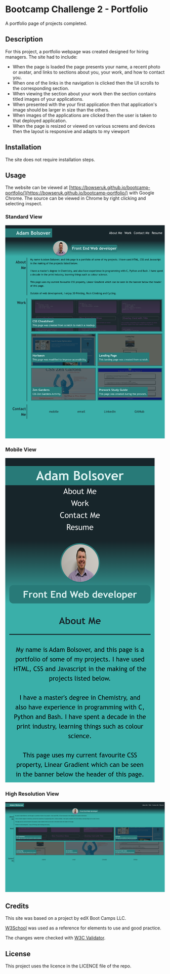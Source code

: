 # Bootcamp Challenge 2 - Portfolio
A portfolio page of projects completed.

## Description 

For this project, a portfolio webpage was created designed for hiring managers. The site had to include:

* When the page is loaded the page presents your name, a recent photo or avatar, and links to sections about you, your work, and how to contact you.
* When one of the links in the navigation is clicked then the UI scrolls to the corresponding section.
* When viewing the section about your work then the section contains titled images of your applications.
* When presented with the your first application then that application's image should be larger in size than the others.
* When images of the applications are clicked then the user is taken to that deployed application.
* When the page is resized or viewed on various screens and devices then the layout is responsive and adapts to my viewport

## Installation

The site does not require installation steps.

## Usage 

The website can be viewed at [https://bowseruk.github.io/bootcamp-portfolio/](https://bowseruk.github.io/bootcamp-portfolio/) with Google Chrome. The source can be viewed in Chrome by right clicking and selecting inspect.
### Standard View
![Screenshot of the webpage](assests/images/Screenshot.png)
### Mobile View
![Screenshot of the webpage](assests/images/Screenshot_mobile.png)
### High Resolution View
![Screenshot of the webpage](assests/images/screenshot_hi_res_screen.png)

## Credits

This site was based on a project by edX Boot Camps LLC.

[W3School](https://www.w3schools.com/) was used as a reference for elements to use and good practice.

The changes were checked with [W3C Validator](https://validator.w3.org/).

## License

This project uses the licence in the LICENCE file of the repo.
